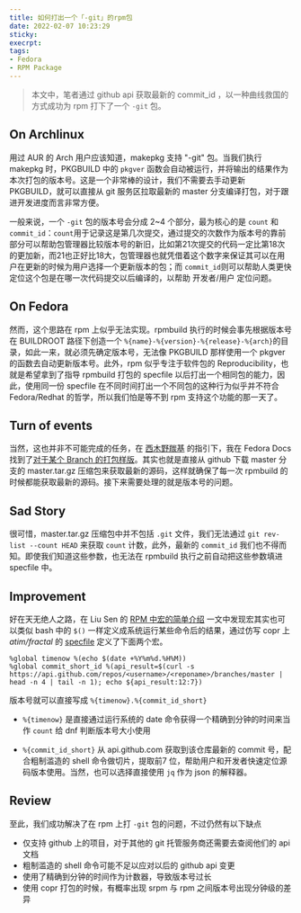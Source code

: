```yaml
---
title: 如何打出一个「-git」的rpm包
date: 2022-02-07 10:23:29
sticky:
execrpt:
tags:
- Fedora
- RPM Package
---
```


> 本文中，笔者通过 github api 获取最新的 commit_id ，以一种曲线救国的方式成功为 rpm 打下了一个 `-git` 包。

## On Archlinux

用过 AUR 的 Arch 用户应该知道，makepkg 支持 "-git" 包。当我们执行 makepkg 时，PKGBUILD 中的 `pkgver` 函数会自动被运行，并将输出的结果作为本次打包的版本号。这是一个非常棒的设计，我们不需要去手动更新 PKGBUILD，就可以直接从 git 服务区拉取最新的 master 分支编译打包，对于跟进开发进度而言非常方便。

一般来说，一个 `-git` 包的版本号会分成 2~4 个部分，最为核心的是 `count` 和 `commit_id`：`count`用于记录这是第几次提交，通过提交的次数作为版本号的靠前部分可以帮助包管理器比较版本号的新旧，比如第21次提交的代码一定比第18次的更加新，而21也正好比18大，包管理器也就凭借着这个数字来保证其可以在用户在更新的时候为用户选择一个更新版本的包；而 `commit_id`则可以帮助人类更快定位这个包是在哪一次代码提交以后编译的，以帮助 开发者/用户 定位问题。

## On Fedora

然而，这个思路在 rpm 上似乎无法实现。rpmbuild 执行的时候会事先根据版本号在 BUILDROOT 路径下创造一个 `%{name}-%{version}-%{release}-%{arch}`的目录，如此一来，就必须先确定版本号，无法像 PKGBUILD 那样使用一个 pkgver 的函数去自动更新版本号。此外，rpm 似乎专注于软件包的 Reproducibility，也就是希望拿到了指导 rpmbuild 打包的 specfile 以后打出一个相同包的能力，因此，使用同一份 specfile 在不同时间打出一个不同包的这种行为似乎并不符合 Fedora/Redhat 的哲学，所以我们怕是等不到 rpm 支持这个功能的那一天了。

## Turn of events

当然，这也并非不可能完成的任务，在 [西木野羰基](https://yanqiyu.info/) 的指引下，我在 Fedora Docs 找到了[对于某个 Branch 的打包样版](https://docs.fedoraproject.org/en-US/packaging-guidelines/SourceURL/#_branch_example)。其实也就是直接从 github 下载 master 分支的 master.tar.gz 压缩包来获取最新的源码，这样就确保了每一次 rpmbuild 的时候都能获取最新的源码。接下来需要处理的就是版本号的问题。

## Sad Story

很可惜，master.tar.gz 压缩包中并不包括 `.git` 文件，我们无法通过 `git rev-list --count HEAD` 来获取 `count` 计数，此外，最新的 `commit_id` 我们也不得而知。即使我们知道这些参数，也无法在 rpmbuild 执行之前自动把这些参数填进 specfile 中。

## Improvement

好在天无绝人之路，在 Liu Sen 的 [RPM 中宏的简单介绍](https://forum.suse.org.cn/t/topic/13626) 一文中发现宏其实也可以类似 bash 中的 `$()` 一样定义成系统运行某些命令后的结果，通过仿写 copr 上 *atim/fractal* 的 [specfile](https://download.copr.fedorainfracloud.org/results/atim/fractal/fedora-35-x86_64/03000082-fractal-master/fractal-master.spec) 定义了下面两个宏。

```
%global timenow %(echo $(date +%Y%m%d.%H%M))
%global commit_short_id %(api_result=$(curl -s https://api.github.com/repos/<username>/<reponame>/branches/master | head -n 4 | tail -n 1); echo ${api_result:12:7})
```

版本号就可以直接写成 `%{timenow}.%{commit_id_short}`

- `%{timenow}` 是直接通过运行系统的 date 命令获得一个精确到分钟的时间来当作 `count` 给 dnf 判断版本号大小使用

- `%{commit_id_short}` 从 api.github.com 获取到该仓库最新的 commit 号，配合粗制滥造的 shell 命令做切片，提取前7 位，帮助用户和开发者快速定位源码版本使用。当然，也可以选择直接使用 `jq` 作为 json 的解释器。

## Review

至此，我们成功解决了在 rpm 上打 `-git` 包的问题，不过仍然有以下缺点

- 仅支持 github 上的项目，对于其他的 git 托管服务商还需要去查阅他们的 api 文档
- 粗制滥造的 shell 命令可能不足以应对以后的 github api 变更
- 使用了精确到分钟的时间作为计数器，导致版本号过长
- 使用 copr 打包的时候，有概率出现 srpm 与 rpm 之间版本号出现分钟级的差异
